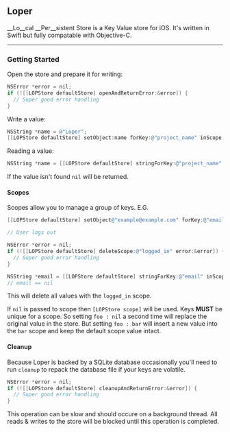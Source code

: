 ## Loper

__Lo__cal __Per__sistent Store is a Key Value store for iOS.  It's written in Swift but fully compatable with Objective-C.

---



### Getting Started



Open the store and prepare it for writing:

```objective-c
NSError *error = nil;
if (![[LOPStore defaultStore] openAndReturnError:&error]) {
  // Super good error handling
}
```



Write a value:

```objective-c
NSString *name = @"Loper";
[[LOPStore defaultStore] setObject:name forKey:@"project_name" inScope:nil];
```



Reading a value:

```objective-c
NSString *name = [[LOPStore defaultStore] stringForKey:@"project_name" inScope:nil];
```

If the value isn't found `nil` will be returned.



#### Scopes

Scopes allow you to manage a group of keys.  E.G.

```objective-c
[[LOPStore defaultStore] setObject@"example@example.com" forKey:@"email" inScope:@"logged_in"];

// User logs out

NSError *error = nil;
if (![[LOPStore defaultStore] deleteScope:@"logged_in" error:&error]) {
  // Super good error handling
}

NSString *email = [[LOPStore defaultStore] stringForKey:@"email" inScope:@"logged_in"];
// email == nil
```

This will delete all values with the `logged_in` scope.



If `nil` is passed to scope then `[LOPStore scope]` will be used.  Keys __MUST__ be unique for a scope. So setting `foo : nil` a second time will replace the original value in the store.  But setting `foo : bar` will insert a new value into the `bar` scope and keep the default scope value intact.



#### Cleanup

Because Loper is backed by a SQLite database occasionally you'll need to run `cleanup` to repack the database file if your keys are volatile.

```objective-c
NSError *error = nil;
if (![[LOPStore defaultStore] cleanupAndReturnError:&error]) {
  // Super good error handling
}
```

This operation can be slow and should occure on a background thread.  All reads & writes to the store will be blocked until this operation is completed.